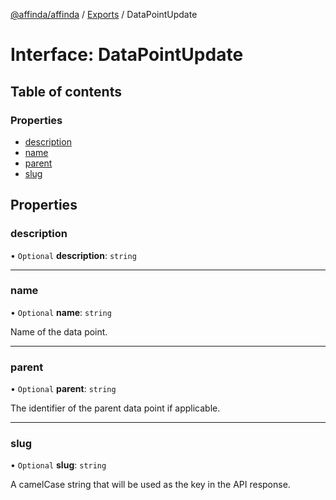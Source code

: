 [@affinda/affinda](../README.md) / [Exports](../modules.md) / DataPointUpdate

# Interface: DataPointUpdate

## Table of contents

### Properties

- [description](DataPointUpdate.md#description)
- [name](DataPointUpdate.md#name)
- [parent](DataPointUpdate.md#parent)
- [slug](DataPointUpdate.md#slug)

## Properties

### description

• `Optional` **description**: `string`

___

### name

• `Optional` **name**: `string`

Name of the data point.

___

### parent

• `Optional` **parent**: `string`

The identifier of the parent data point if applicable.

___

### slug

• `Optional` **slug**: `string`

A camelCase string that will be used as the key in the API response.
